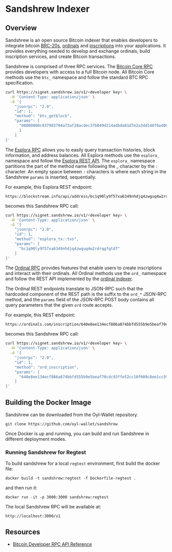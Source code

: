 # Sandshrew Indexer

## Overview

Sandshrew is an open source Bitcoin indexer that enables developers to integrate bitcoin [BRC-20s](../guides/brc-20s.md), [ordinals](../guides/ordinals.md) and [inscriptions](../guides/inscriptions.md) into your applications. It provides everything needed to develop and exchange ordinals, build inscription services, and create Bitcoin transactions.

Sandshrew is comprised of three RPC services. The [Bitcoin Core RPC](bitcoin-core-rpc.md) provides developers with access to a full Bitcoin node. All Bitcoin Core methods use the `btc_` namespace and follow the standard BTC RPC specification. &#x20;

```sh
curl https://signet.sandshrew.io/v1/<developer key> \
  -H 'Content-Type: application/json' \
  -d '{
    "jsonrpc": "2.0", 
    "id": 1, 
    "method": "btc_getblock",
    "params": [
      "00000000c937983704a73af28acdec37b049d214adbda81d7e2a3dd146f6ed09",
      1
    ]
}'
```

The [Esplora RPC](esplora-rpc.md) allows you to easily query transaction histories, block information, and address balances. All Esplora methods use the `esplora_` namespace and follow the [Esplora REST API](https://github.com/Blockstream/electrs/blob/new-index/src/rest.rs#L640). The `esplora_` namespace partitions the part of the method name following the \_ character by the `:` character. An empty space between `:` characters is where each string in the Sandshrew `params` is inserted, sequentially.

For example, this Esplora REST endpoint:

```url
https://blockstream.info/api/address/bc1q90ly9f57xa6349nhdjq4zwguq4w2rdrqgfgtd7/txs
```

becomes this Sandshrew RPC call:

```sh
curl https://signet.sandshrew.io/v1/<developer key> \
  -H 'Content-Type: application/json' \
  -d '{
    "jsonrpc": "2.0", 
    "id": 1, 
    "method": "esplora_tx::txs",
    "params": [
      "bc1q90ly9f57xa6349nhdjq4zwguq4w2rdrqgfgtd7"
    ]
}'
```

The [Ordinal RPC](ordinals-rpc.md) provides features that enable users to create inscriptions and interact with their ordinals. All Ordinal methods use the `ord_` namespace and follow the REST API implemented by the [ordinal indexer](https://github.com/ordinals/ord/blob/master/src/subcommand/server.rs#L186).

The Ordinal REST endpoints translate to JSON-RPC such that the hardcoded component of the REST path is the suffix to the `ord_*` JSON-RPC method, and the `params` field of the JSON-RPC POST body contains all query parameters that the given `ord` route accepts.

For example, this REST endpoint:

```url
https://ordinals.com/inscription/640e8ee134ecf886a874bbfd555b9e5beaf70cdc93ffe52cc10f009c8ee1cc59i0
```

becomes this Sandshrew RPC call:

```sh
curl https://signet.sandshrew.io/v1/<developer key> \
  -H 'Content-Type: application/json' \
  -d '{
    "jsonrpc": "2.0", 
    "id": 1, 
    "method": "ord_inscription",
    "params": [
      "640e8ee134ecf886a874bbfd555b9e5beaf70cdc93ffe52cc10f009c8ee1cc59i0"
    ]
}'
```

## Building the Docker Image

Sandshrew can be downloaded from the Oyl-Wallet repository.

```
git clone https://github.com/oyl-wallet/sandshrew
```

Once Docker is up and running, you can build and run Sandshrew in different deployment modes.

### Running Sandshrew for Regtest

To build sandshrew for a local `regtest` environment, first build the docker file:

```
docker build -t sandshrew:regtest -f Dockerfile-regtest .
```

and then run it:

```
docker run -it -p 3000:3000 sandshrew:regtest
```

The local Sandshrew RPC will be available at:

```
http://localhost:3000/v1
```

## Resources

* [Bitcoin Developer RPC API Reference](https://developer.bitcoin.org/reference/rpc/index.html)

